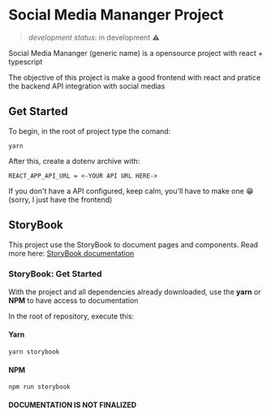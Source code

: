# Social Media Mananger Project
>*development status*: in development ⚠
<p>Social Media Mananger (generic name) is a opensource project with react + typescript</p>
<p>The objective of this project is make a good frontend with react and pratice the backend API integration with social medias</p>

## Get Started
<p>To begin, in the root of project type the comand:</p>

	yarn

<p>After this, create a dotenv archive with:</p>
	
	REACT_APP_API_URL = <-YOUR API URL HERE->

<p>If you don't have a API configured, keep calm, you'll have to make one 😁 (sorry, I just have the frontend)</p>

## StoryBook
<p>This project use the StoryBook to document pages and components. Read more here: <a href="https://storybook.js.org/docs/get-started/install">StoryBook documentation</a></p>

### StoryBook: Get Started

<p>With the project and all dependencies already downloaded, use the <b>yarn</b> or <b>NPM</b> to have access to documentation</p>
<p>In the root of repository, execute this:</p>

#### Yarn 
	yarn storybook

#### NPM
	npm run storybook

#### DOCUMENTATION IS NOT FINALIZED
